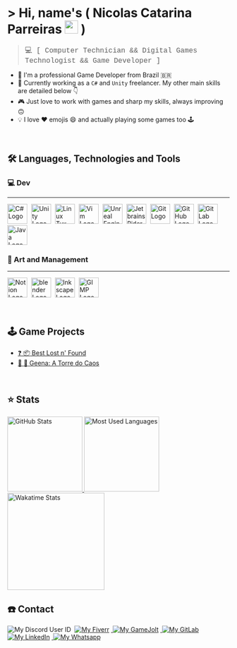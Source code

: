 # > Hi, name's ( Nicolas Catarina Parreiras <img src="https://c.tenor.com/BlM254E365cAAAAi/sun-smiling.gif" width=30> )

> <span style="font-size:16px; font-family:Courier"> :computer: [ Computer Technician && Digital Games Technologist && Game Developer ] </span>

- 🦸 I'm a professional Game Developer from Brazil 🇧🇷 <br>
- 🔨 Currently working as a `C#` and `Unity` freelancer. My other main skills are detailed below 👇 <br>
- 🎮 Just love to work with games and sharp my skills, always improving 🙃 <br>
- 💡 I love ❤️ emojis 😄 and actually playing some games too 🕹️

<br>

## :hammer_and_wrench: Languages, Technologies and Tools

### :computer: Dev
---

<p>
    <img
        alt="C# Logo"
        class="base-skill"
        src="https://cdn.jsdelivr.net/gh/devicons/devicon/icons/csharp/csharp-original.svg">
    <img
        alt="Unity Logo"
        class="base-skill"
        src="https://cdn4.iconfinder.com/data/icons/various-icons-2/476/Unity.png">
    <img
        alt="Linux Tux Logo"
        class="base-skill"
        src="https://img.icons8.com/color/240/000000/linux--v1.png">
    <img
        alt="Vim Logo"
        class="base-skill"
        src="https://img.icons8.com/external-tal-revivo-shadow-tal-revivo/240/000000/external-vim-a-highly-configurable-text-editor-for-efficiently-creating-and-changing-any-kind-of-text-logo-shadow-tal-revivo.png">
    <img
        alt="Unreal Engine Logo"
        class="base-skill"
        src="https://img.icons8.com/color/240/000000/unreal-engine.png">
    <img
        alt="Jetbrains Rider Logo"
        class="base-skill"
        src="https://resources.jetbrains.com/storage/products/company/brand/logos/Rider_icon.svg?_gl=1*1y5ya1z*_ga*MTIwNTgzMDkyMC4xNjM2NjQ1NzAz*_ga_V0XZL7QHEB*MTYzOTEwNjI1NC40LjAuMTYzOTEwNjI1Ni4w">
    <img
        alt="Git Logo"
        class="base-skill"
        src="https://cdn.jsdelivr.net/gh/devicons/devicon/icons/git/git-original.svg">
    <img
        alt="GitHub Logo"
        class="base-skill"
        src="https://img.icons8.com/color/240/000000/github--v1.png">
    <img
        alt="GitLab Logo"
        class="base-skill"
        src="https://cdn.jsdelivr.net/gh/devicons/devicon/icons/gitlab/gitlab-original.svg">
    <img
        alt="Java Logo"
        class="base-skill"
        src="https://cdn.jsdelivr.net/gh/devicons/devicon/icons/java/java-original.svg">
</p>

### :art: Art and Management
---

<p>
    <img
        alt="Notion Logo"
        class="base-skill"
        src="https://img.icons8.com/color/240/000000/notion--v1.png">
    <img
        alt="blender Logo"
        class="base-skill"
        src="https://img.icons8.com/color/240/000000/blender-3d.png">
    <img
        alt="Inkscape Logo"
        class="base-skill"
        src="https://img.icons8.com/color/240/000000/inkscape.png">
    <img
        alt="GIMP Logo"
        class="base-skill"
        src="https://img.icons8.com/color/240/000000/gimp.png">
</p>

<br>

## :joystick: Game Projects

- [:question: :package: Best Lost n' Found][best_lost_n_found-gamejolt_link]
- [:volcano: :tokyo_tower: Geena: A Torre do Caos][geena-gamejolt_link]

<br>

## :star: Stats

<a href="https://github.com/anuraghazra/github-readme-stats">
    <img
        alt="GitHub Stats"
        class="base-stat"
        src="https://github-readme-stats.vercel.app/api?username=niscolas&count_private=true&custom_title=GitHub Stats&show_icons=true&theme=tokyonight">
</a>
<a href="https://github.com/anuraghazra/github-readme-stats">
    <img
        alt="Most Used Languages"
        class="base-stat"
        src="https://github-readme-stats.vercel.app/api/top-langs/?username=niscolas&hide=java&layout=compact&theme=tokyonight">
</a>
<a href="https://github.com/anuraghazra/github-readme-stats">
    <img
        alt="Wakatime Stats"
        class="base-stat wakatime-stat"
        src="https://github-readme-stats.vercel.app/api/wakatime?username=niscolas&theme=tokyonight">
</a>

<br>

## :telephone: Contact

<p>
    <img
        alt="My Discord User ID"
        class="base-contact-badge"
        src="https://img.shields.io/badge/Discord-niscolas_0609-565B65?style=for-the-badge&labelColor=5865F2&logo=discord&logoColor=white">
    <a href="https://www.fiverr.com/pajamaunicorns">
        <img
            alt="My Fiverr"
            class="base-contact-badge"
            src="https://img.shields.io/badge/Fiverr-1DBF73?style=for-the-badge&logo=fiverr&logoColor=white">
    </a>
    <a href="https://gamejolt.com/@Bitten-Sweet">
        <img
            alt="My GameJolt"
            class="base-contact-badge"
            src="https://img.shields.io/badge/GameJolt-2F7F6F?style=for-the-badge&logo=gamejolt&logoColor=white">
    </a>
    <a href="https://gitlab.com/niscolas">
        <img
            alt="My GitLab"
            class="base-contact-badge"
            src="https://img.shields.io/badge/GitLab-330F63?style=for-the-badge&logo=gitlab&logoColor=white">
    </a>
    <a href="https://www.linkedin.com/in/niscolas">
        <img
            alt="My LinkedIn"
            class="base-contact-badge"
            src="https://img.shields.io/badge/LinkedIn-0077B5?style=for-the-badge&logo=linkedin&logoColor=white">
    </a>
    <a href="https://wa.me/5531988598280">
        <img
            alt="My Whatsapp"
            class="base-contact-badge"
            src="https://img.shields.io/badge/WhatsApp-25D366?style=for-the-badge&logo=whatsapp&logoColor=white">
    </a>
</p>

[best_lost_n_found-gamejolt_link]: https://gamejolt.com/games/bestlostnfound/604915
[geena-gamejolt_link]: https://gamejolt.com/games/geena/604636

<style>
    .base-contact-badge {
        margin-right: 4px;
    }

    .base-skill {
        height: 45px;
        margin-right: 5px;
    }

    .base-stat {
        height: 170px;
    }

    .base-stat.wakatime-stat {
        height: 220px;
    }
</style>
